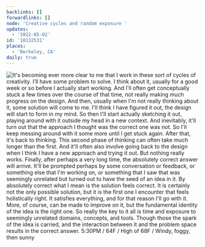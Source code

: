 ```yaml
---
backlinks: []
forwardlinks: []
node: 'Creative cycles and random exposure '
updates:
  - '2022-05-02'
id: '10132531'
places:
  - 'Berkeley, CA'
daily: true
---
```

![It's becoming ever more clear to me that I work in these sort of cycles of creativity. I’ll have some problem to solve. I think about it, usually for a good week or so before I actually start working. And I'll often get conceptually stuck a few times over the course of that time, not really making much progress on the design. And then, usually when I'm not really thinking about it, some solution will come to me. I'll think I have figured it out, the design will start to form in my mind. So then I'll start actually sketching it out, playing around with it outside my head in a new context. And inevitably, it'll turn out that the approach I thought was the correct one was not. So I'll keep messing around with it some more until I get stuck again. After that, it's back to thinking. This second phase of thinking can often take much longer than the first. And it'll often also involve going back to the design when I think I have a new approach and trying it out. But nothing really works. Finally, after perhaps a very long time, the absolutely correct answer will arrive. It'll be prompted perhaps by some conversation or feedback, or something else that I'm working on, or something that I saw that was seemingly unrelated but turned out to have the seed of an idea in it. By absolutely correct what I mean is the solution feels correct. It is certainly not the only possible solution, but it is the first one I encounter that feels holistically right. It satisfies everything, and for that reason I'll go with it. More, of course, can be made to improve on it, but the fundamental identity of the idea is the right one. So really the key to it all is time and exposure to seemingly unrelated domains, concepts, and tools. Though those the spark of the idea is carried, and the interaction between it and the problem space results in the correct answer. 5:30PM / 64F / High of 68F / Windy, foggy, then sunny](images/10132531/OaoPyodYKT-daily.webp "")
